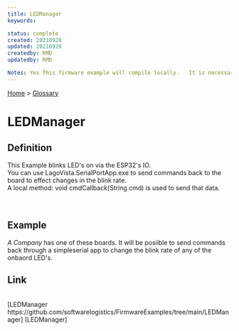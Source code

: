 ```yaml
---
title: LEDManager
keywords: 

status: complete
created: 20210928
updated: 20210928
createdby: RMD
updatedby: RMD

Notes: Yes This firmware example will compile locally.   It is necessary to open the .ini file and change the nuviot library location.
---
```

[Home](../Index.md) > [Glossary](./Index.md)

# LEDManager

## Definition
This Example blinks LED's on via the ESP32's IO.
<br>You can use LagoVista.SerialPortApp.exe to send commands back to the board to effect changes in the blink rate.
<br>A local method: void cmdCallback(String cmd) is used to send that data.   
<br>
<br>

## Example
*A Company* has one of these boards.   It will be posiible to send commands back through a simpleserial app to change the blink rate of any of the onbaord LED's. 

## Link
<br>
[LEDManager https://github.com/softwarelogistics/FirmwareExamples/tree/main/LEDManager] [LEDManager]
<br>
<br>
<br>

